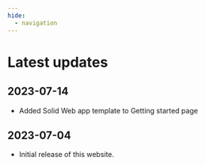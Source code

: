 ```yaml
---
hide:
  - navigation
---
```


# Latest updates

## 2023-07-14

- Added Solid Web app template to Getting started page

## 2023-07-04

- Initial release of this website.
